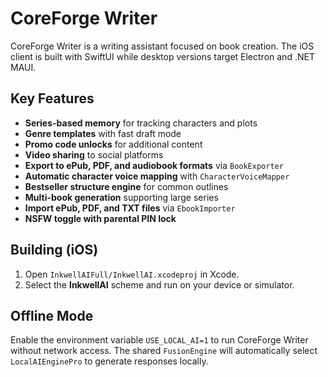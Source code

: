 # CoreForge Writer

CoreForge Writer is a writing assistant focused on book creation. The iOS client is built with SwiftUI while desktop versions target Electron and .NET MAUI.

## Key Features
- **Series-based memory** for tracking characters and plots
- **Genre templates** with fast draft mode
- **Promo code unlocks** for additional content
- **Video sharing** to social platforms
- **Export to ePub, PDF, and audiobook formats** via `BookExporter`
- **Automatic character voice mapping** with `CharacterVoiceMapper`
- **Bestseller structure engine** for common outlines
- **Multi-book generation** supporting large series
- **Import ePub, PDF, and TXT files** via `EbookImporter`
- **NSFW toggle with parental PIN lock**

## Building (iOS)
1. Open `InkwellAIFull/InkwellAI.xcodeproj` in Xcode.
2. Select the **InkwellAI** scheme and run on your device or simulator.

## Offline Mode
Enable the environment variable `USE_LOCAL_AI=1` to run CoreForge Writer without
network access. The shared `FusionEngine` will automatically select
`LocalAIEnginePro` to generate responses locally.
